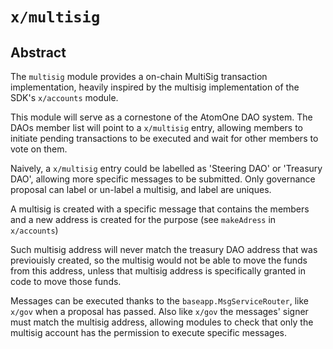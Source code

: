 # `x/multisig`

## Abstract

The `multisig` module provides a on-chain MultiSig transaction implementation,
heavily inspired by the multisig implementation of the SDK's `x/accounts`
module.

This module will serve as a cornestone of the AtomOne DAO system. The DAOs
member list will point to a `x/multisig` entry, allowing members to initiate
pending transactions to be executed and wait for other members to vote on them.

Naively, a `x/multisig` entry could be labelled as 'Steering DAO' or 'Treasury
DAO', allowing more specific messages to be submitted. Only governance proposal
can label or un-label a multisig, and label are uniques.

A multisig is created with a specific message that contains the members and a
new address is created for the purpose (see `makeAdress` in `x/accounts`)

Such multisig address will never match the treasury DAO address that was
previouisly created, so the multisig would not be able to move the funds from
this address, unless that multisig address is specifically granted in code to
move those funds.

Messages can be executed thanks to the `baseapp.MsgServiceRouter`, like `x/gov`
when a proposal has passed. Also like `x/gov` the messages' signer must match
the multisig address, allowing modules to check that only the multisig
account has the permission to execute specific messages.


